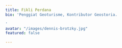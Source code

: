 ```yaml
---
title: Fikli Perdana
bio: 'Penggiat Geoturisme, Kontributor Geostoria.

'
avatar: "/images/dennis-brotzky.jpg"
featured: false

---
```


